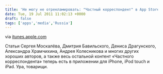 ```yaml
---
title: 'Не могу не отрекламировать: "Частный корреспондент" в App Store. Free'
date: Tue, 19 Jul 2011 11:02:13 +0000
draft: false
tags: ['apps','media','Russia']
---
```


via [itunes.apple.com](http://itunes.apple.com/ru/app/id447312948?mt=8)

Статьи Сергея Москалёва, Дмитрия Бавильского, Дениса Драгунского, Александра Храмчихина, Андрея Колесникова и многих других хороших авторов, а также весь остальной контент «Частного корреспондента» теперь есть в приложении для iPhone, iPod touch и iPad. Ура, товарищи.